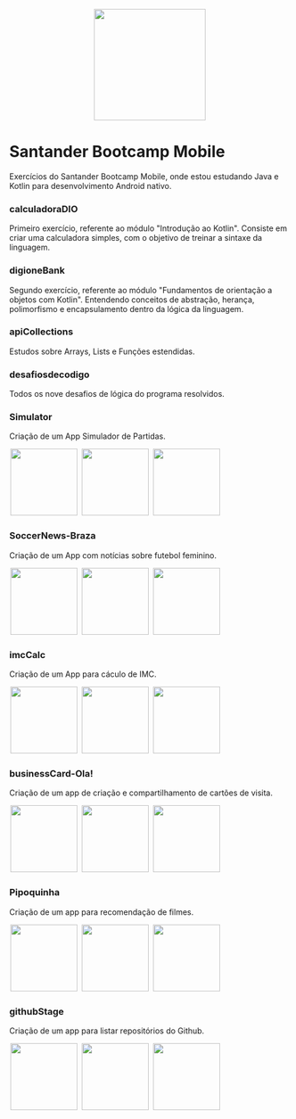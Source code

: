 
<p align="center"> 
<img src="https://hermes.digitalinnovation.one/tracks/87136efb-f048-4304-81c4-f21a7654920b.png" width="200" height="200"  />
</p>



# Santander Bootcamp Mobile
Exercícios do Santander Bootcamp Mobile, onde estou estudando Java e Kotlin para desenvolvimento Android nativo. 

### calculadoraDIO
Primeiro exercício, referente ao módulo "Introdução ao Kotlin". Consiste em criar uma calculadora simples, com o objetivo de treinar a sintaxe da linguagem.

### digioneBank
Segundo exercício, referente ao módulo "Fundamentos de orientação a objetos com Kotlin". Entendendo conceitos de abstração, herança, polimorfismo e encapsulamento dentro da lógica da linguagem.

### apiCollections 
Estudos sobre Arrays, Lists e Funções estendidas. 

### desafiosdecodigo

Todos os nove desafios de lógica do programa resolvidos. 

### Simulator

Criação de um App Simulador de Partidas. 

<p float="left">
   <img src="https://tulioalbu.github.io/Simula22_Projeto-DIO/Screenshots/Screenshot_20220804_173356.png" width = "120" hspace="2">
   <img src="https://tulioalbu.github.io/Simula22_Projeto-DIO/Screenshots/Screenshot_20220804_173229.png" width = "120" hspace="2">
   <img src="https://tulioalbu.github.io/Simula22_Projeto-DIO/Screenshots/Screenshot_20220804_173344.png" width = "120" hspace="2">
  

### SoccerNews-Braza

Criação de um App com notícias sobre futebol feminino. 

<p float="left">
   <img src="https://tulioalbu.github.io/Braza_App-de-Noticias-de-Futebol-Feminino_Projeto-DIO/BrazaApp/Screenshots/Screenshot_20220722_024605.png" width = "120" hspace="2">
   <img src="https://tulioalbu.github.io/Braza_App-de-Noticias-de-Futebol-Feminino_Projeto-DIO/BrazaApp/Screenshots/Screenshot_20220722_024515.png" width = "120" hspace="2"> 
  <img src="https://tulioalbu.github.io/Braza_App-de-Noticias-de-Futebol-Feminino_Projeto-DIO/BrazaApp/Screenshots/Screenshot_20220722_024616.png" width = "120" hspace="2">   
  <div>
     

### imcCalc

Criação de um App para cáculo de IMC. 
     
     
<img src="https://tulioalbu.github.io/Imc-Calc_Projeto-DIO/Screenshots/Screenshot_20220806_141629.png" width = "120" hspace="2">
<img src="https://tulioalbu.github.io/Imc-Calc_Projeto-DIO/Screenshots/Screenshot_20220806_161007.png" width = "120" hspace="2">
<img src="https://tulioalbu.github.io/Imc-Calc_Projeto-DIO/Screenshots/Screenshot_20220806_161037.png" width = "120" hspace="2">

### businessCard-Ola!

Criação de um app de criação e compartilhamento de cartões de visita.

<img src="https://tulioalbu.github.io/Ola-BusinessCards_Projeto-DIO/Screenshots/Screenshot_20220806_004458.png" width = "120" hspace="2">
<img src="https://tulioalbu.github.io/Ola-BusinessCards_Projeto-DIO/Screenshots/Screenshot_20220806_004008.png" width = "120" hspace="2">
<img src="https://tulioalbu.github.io/Ola-BusinessCards_Projeto-DIO/Screenshots/Screenshot_20220806_003902.png" width = "120" hspace="2">

### Pipoquinha

Criação de um app para recomendação de filmes. 

<img src="https://tulioalbu.github.io/SantanderBootcampMobile/Pipoquinha/Screenshots/Screenshot_20220813_185906.png" width = "120" hspace="2">
<img src="https://tulioalbu.github.io/SantanderBootcampMobile/Pipoquinha/Screenshots/Screenshot_20220813_183837.png" width = "120" hspace="2">
<img src="https://tulioalbu.github.io/SantanderBootcampMobile/Pipoquinha/Screenshots/Screenshot_20220813_183909.png" width = "120" hspace="2">

### githubStage

Criação de um app para listar repositórios do Github.

<img src="https://tulioalbu.github.io/Simula22_Projeto-DIO/Screenshots/Screenshot_20220806_023153.png" width = "120" hspace="2">
<img src="https://tulioalbu.github.io/Simula22_Projeto-DIO/Screenshots/Screenshot_20220815_230810.png" width = "120" hspace="2">
<img src="https://tulioalbu.github.io/Simula22_Projeto-DIO/Screenshots/Screenshot_20220815_231049.png" width = "120" hspace="2">

